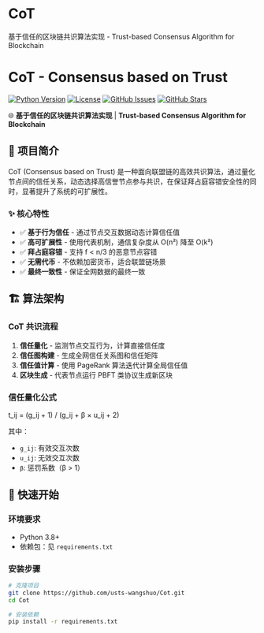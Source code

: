 # CoT
基于信任的区块链共识算法实现 - Trust-based Consensus Algorithm for Blockchain

# CoT - Consensus based on Trust

[![Python Version](https://img.shields.io/badge/python-3.8%2B-blue)](https://www.python.org/)
[![License](https://img.shields.io/badge/license-MIT-green)](LICENSE)
[![GitHub Issues](https://img.shields.io/github/issues/你的用户名/Cot)](https://github.com/你的用户名/Cot/issues)
[![GitHub Stars](https://img.shields.io/github/stars/你的用户名/Cot)](https://github.com/你的用户名/Cot/stargazers)

🌐 **基于信任的区块链共识算法实现** | **Trust-based Consensus Algorithm for Blockchain**

## 📖 项目简介

CoT (Consensus based on Trust) 是一种面向联盟链的高效共识算法，通过量化节点间的信任关系，动态选择高信誉节点参与共识，在保证拜占庭容错安全性的同时，显著提升了系统的可扩展性。

### ✨ 核心特性

- ✅ **基于行为信任** - 通过节点交互数据动态计算信任值
- ✅ **高可扩展性** - 使用代表机制，通信复杂度从 O(n²) 降至 O(k²)
- ✅ **拜占庭容错** - 支持 f < n/3 的恶意节点容错
- ✅ **无需代币** - 不依赖加密货币，适合联盟链场景
- ✅ **最终一致性** - 保证全网数据的最终一致

## 🏗 算法架构

### CoT 共识流程

1. **信任量化** - 监测节点交互行为，计算直接信任度
2. **信任图构建** - 生成全网信任关系图和信任矩阵  
3. **信任值计算** - 使用 PageRank 算法迭代计算全局信任值
4. **区块生成** - 代表节点运行 PBFT 类协议生成新区块

### 信任量化公式
t_ij = (g_ij + 1) / (g_ij + β × u_ij + 2)


其中：
- `g_ij`: 有效交互次数
- `u_ij`: 无效交互次数  
- `β`: 惩罚系数（β > 1）

## 🚀 快速开始

### 环境要求

- Python 3.8+
- 依赖包：见 `requirements.txt`

### 安装步骤

```bash
# 克隆项目
git clone https://github.com/usts-wangshuo/Cot.git
cd Cot

# 安装依赖
pip install -r requirements.txt

